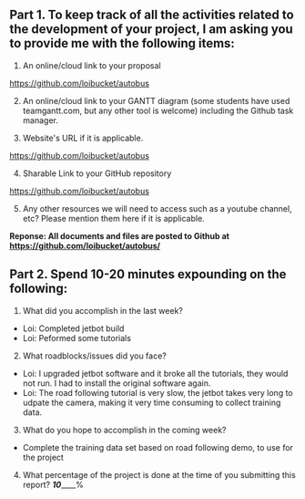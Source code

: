 Part 1. To keep track of all the activities related to the development of your project, I am asking you to provide me with the following items:
-----------
1. An online/cloud link to your proposal

  https://github.com/loibucket/autobus

2. An online/cloud link to your GANTT diagram (some students have used teamgantt.com, but any other tool is welcome) including the Github task manager.

3. Website's URL if it is applicable.

  https://github.com/loibucket/autobus

4. Sharable Link to your GitHub repository

  https://github.com/loibucket/autobus

5. Any other resources we will need to access such as a youtube channel, etc? Please mention them here if it is applicable.

**Reponse: All documents and files are posted to Github at https://github.com/loibucket/autobus/**

Part 2. Spend 10-20 minutes expounding on the following:
------------
1. What did you accomplish in the last week?
- Loi: Completed jetbot build
- Loi: Peformed some tutorials

2. What roadblocks/issues did you face?
- Loi: I upgraded jetbot software and it broke all the tutorials, they would not run.  I had to install the original software again.
- Loi: The road following tutorial is very slow, the jetbot takes very long to udpate the camera, making it very time consuming to collect training data.

3. What do you hope to accomplish in the coming week?
- Complete the training data set based on road following demo, to use for the project

4. What percentage of the project is done at the time of you submitting this report? ___10_______%
